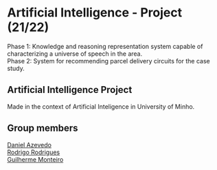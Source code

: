 # Artificial Intelligence - Project (21/22)  
Phase 1: Knowledge and reasoning representation system capable of characterizing a universe of speech in the area.  
Phase 2: System for recommending parcel delivery circuits for the case study.  

## Artificial Intelligence Project
Made in the context of Artificial Inteligence in University of Minho.


## Group members  

[Daniel Azevedo](https://www.github.com/danieltazevedo)  
[Rodrigo Rodrigues](https://www.github.com/webst2r)  
[Guilherme Monteiro](https://www.github.com/rushmetra)

